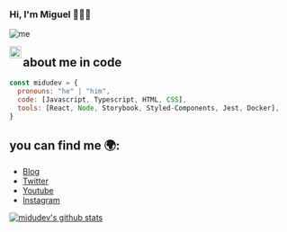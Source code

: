 ### Hi, I'm Miguel 👋👨‍💻

![me](https://user-images.githubusercontent.com/1561955/87819803-25d61900-c86d-11ea-8a30-7f969c953303.png)

<a href="https://twitter.com/midudev">
  <img align="left" alt="midudev | Twitter" width="21px" src="https://raw.githubusercontent.com/anuraghazra/anuraghazra/master/assets/twitter.svg" />
</a>

## about me in code

```js
const midudev = {
  pronouns: "he" | "him",
  code: [Javascript, Typescript, HTML, CSS],
  tools: [React, Node, Storybook, Styled-Components, Jest, Docker],
}
```

## you can find me 🌍:
- [Blog](https://midu.dev)
- [Twitter](https://twitter.com/midudev)
- [Youtube](https://youtube.com/midudev)
- [Instagram](https://instagram.com/midu.dev)

[![midudev's github stats](https://github-readme-stats.vercel.app/api?username=midudev)](https://github.com/anuraghazra/github-readme-stats)

<!--
**midudev/midudev** is a ✨ _special_ ✨ repository because its `README.md` (this file) appears on your GitHub profile.

Here are some ideas to get you started:

- 🔭 I’m currently working on ...
- 🌱 I’m currently learning ...
- 👯 I’m looking to collaborate on ...
- 🤔 I’m looking for help with ...
- 💬 Ask me about ...
- 📫 How to reach me: ...
- 😄 Pronouns: ...
- ⚡ Fun fact: ...
-->
